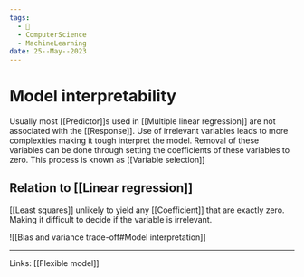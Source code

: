 ```yaml
---
tags:
  - 🌱
  - ComputerScience
  - MachineLearning
date: 25--May--2023
---
```


# Model interpretability
Usually most [[Predictor]]s used in [[Multiple linear regression]] are not associated with the [[Response]]. Use of irrelevant variables leads to more complexities making it tough interpret the model.
Removal of these variables can be done through setting the coefficients of these variables to zero. This process is known as [[Variable selection]]
## Relation to [[Linear regression]]
[[Least squares]] unlikely to yield any [[Coefficient]] that are exactly zero. Making it difficult to decide if the variable is irrelevant.

![[Bias and variance trade-off#Model interpretation]]

---
Links: [[Flexible model]]